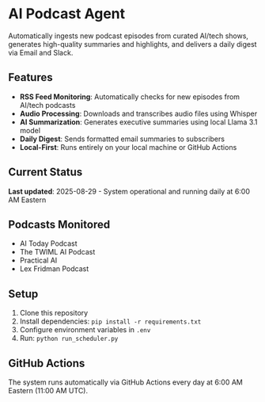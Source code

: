 # AI Podcast Agent

Automatically ingests new podcast episodes from curated AI/tech shows, generates high-quality summaries and highlights, and delivers a daily digest via Email and Slack.

## Features

- **RSS Feed Monitoring**: Automatically checks for new episodes from AI/tech podcasts
- **Audio Processing**: Downloads and transcribes audio files using Whisper
- **AI Summarization**: Generates executive summaries using local Llama 3.1 model
- **Daily Digest**: Sends formatted email summaries to subscribers
- **Local-First**: Runs entirely on your local machine or GitHub Actions

## Current Status

**Last updated**: 2025-08-29 - System operational and running daily at 6:00 AM Eastern

## Podcasts Monitored

- AI Today Podcast
- The TWIML AI Podcast  
- Practical AI
- Lex Fridman Podcast

## Setup

1. Clone this repository
2. Install dependencies: `pip install -r requirements.txt`
3. Configure environment variables in `.env`
4. Run: `python run_scheduler.py`

## GitHub Actions

The system runs automatically via GitHub Actions every day at 6:00 AM Eastern (11:00 AM UTC). 